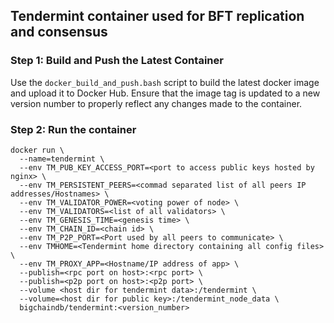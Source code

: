 <!---
Copyright © 2020 Interplanetary Database Association e.V.,
BigchainDB and IPDB software contributors.
SPDX-License-Identifier: (Apache-2.0 AND CC-BY-4.0)
Code is Apache-2.0 and docs are CC-BY-4.0
--->

## Tendermint container used for BFT replication and consensus


### Step 1: Build and Push the Latest Container
Use the `docker_build_and_push.bash` script to build the latest docker image
and upload it to Docker Hub.
Ensure that the image tag is updated to a new version number to properly
reflect any changes made to the container.

### Step 2: Run the container

```
docker run \
  --name=tendermint \
  --env TM_PUB_KEY_ACCESS_PORT=<port to access public keys hosted by nginx> \
  --env TM_PERSISTENT_PEERS=<commad separated list of all peers IP addresses/Hostnames> \
  --env TM_VALIDATOR_POWER=<voting power of node> \
  --env TM_VALIDATORS=<list of all validators> \
  --env TM_GENESIS_TIME=<genesis time> \
  --env TM_CHAIN_ID=<chain id> \
  --env TM_P2P_PORT=<Port used by all peers to communicate> \
  --env TMHOME=<Tendermint home directory containing all config files> \
  --env TM_PROXY_APP=<Hostname/IP address of app> \
  --publish=<rpc port on host>:<rpc port> \
  --publish=<p2p port on host>:<p2p port> \
  --volume <host dir for tendermint data>:/tendermint \
  --volume=<host dir for public key>:/tendermint_node_data \
  bigchaindb/tendermint:<version_number>
```
